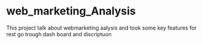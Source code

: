 # web_marketing_Analysis
This project talk about webmarketing aalysis and took some key features for rest go trough dash board and discriptuon 
